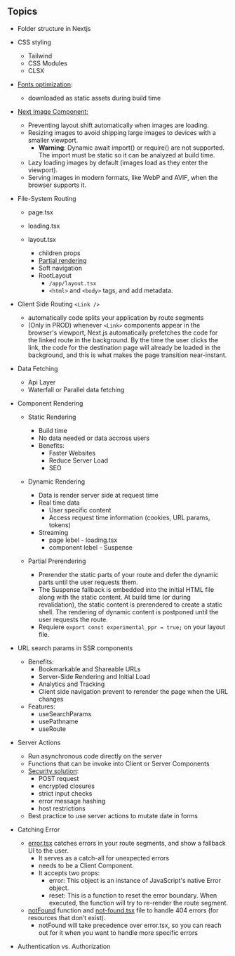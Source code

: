 ## Topics

- Folder structure in Nextjs
- CSS styling
  - Tailwind 
  - CSS Modules 
  - CLSX

- [Fonts optimization](https://nextjs.org/docs/app/building-your-application/optimizing/fonts):
  
  -  downloaded as static assets during build time

- [Next Image Component:](https://nextjs.org/docs/app/building-your-application/optimizing/images)
  
  - Preventing layout shift automatically when images are loading.
  - Resizing images to avoid shipping large images to devices with a smaller viewport.
    - **Warning**: Dynamic await import() or require() are not supported. The import must be static so it can be analyzed at build time.
  - Lazy loading images by default (images load as they enter the viewport).
  - Serving images in modern formats, like WebP and AVIF, when the browser supports it. 

- File-System Routing
  
  - page.tsx
  - loading.tsx
  - layout.tsx
  
    - children props
    - [Partial rendering](https://nextjs.org/docs/app/building-your-application/routing/linking-and-navigating#4-partial-rendering)
    - Soft navigation
    - RootLayout 
      - `/app/layout.tsx`
      - `<html>` and `<body>` tags, and add metadata.
  
- Client Side Routing `<Link />`
  
  - automatically code splits your application by route segments
  -  (Only in PROD) whenever `<Link>` components appear in the browser's viewport, Next.js automatically prefetches the code for the linked route in the background. By the time the user clicks the link, the code for the destination page will already be loaded in the background, and this is what makes the page transition near-instant.
  
-  Data Fetching
 
    -  Api Layer
    -  Waterfall or Parallel data fetching
  
- Component Rendering
  
  - Static Rendering 
    -  Build time 
    -  No data needed or data accross users
    -  Benefits:
        - Faster Websites
        - Reduce Server Load
        - SEO
  
  - Dynamic Rendering
    - Data is render server side at request time
    - Real time data
      - User specific content 
      - Access request time information (cookies, URL params, tokens)
    - Streaming
      - page lebel - loading.tsx
      - component lebel - Suspense
  
  - Partial Prerendering
    - Prerender the static parts of your route and defer the dynamic parts until the user requests them.
    - The Suspense fallback is embedded into the initial HTML file along with the static content. At build time (or during revalidation), the static content is prerendered to create a static shell. The rendering of dynamic content is postponed until the user requests the route.
    - Requiere `export const experimental_ppr = true;` on your layout file.

- URL search params in SSR components
  
  - Benefits:
    - Bookmarkable and Shareable URLs
    - Server-Side Rendering and Initial Load
    - Analytics and Tracking
    - Client side navigation prevent to rerender the page when the URL changes
  - Features:
    - useSearchParams
    - usePathname
    - useRoute
  
- Server Actions
  
  - Run asynchronous code directly on the server 
  - Functions that can be invoke into Client or Server Components
  - [Security solution](https://nextjs.org/blog/security-nextjs-server-components-actions):
    - POST request
    - encrypted closures
    - strict input checks
    - error message hashing
    - host restrictions
  - Best practice to use server actions to mutate date in forms
  
- Catching Error
  
  - [error.tsx](https://nextjs.org/docs/app/api-reference/file-conventions/error) catches errors in your route segments, and show a fallback UI to the user.
    - It serves as a catch-all for unexpected errors 
    - needs to be a Client Component.
    - It accepts two props:
      - error: This object is an instance of JavaScript's native Error object.
      - reset: This is a function to reset the error boundary. When executed, the function will try to re-render the route segment.
  - [notFound](https://nextjs.org/docs/app/api-reference/functions/not-found) function and [not-found.tsx](https://nextjs.org/docs/app/api-reference/file-conventions/not-found) file to handle 404 errors (for resources that don’t exist).
    - notFound will take precedence over error.tsx, so you can reach out for it when you want to handle more specific errors
  
- Authentication vs. Authorization 